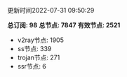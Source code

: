 更新时间2022-07-31 09:50:29

**总订阅: 98**
**总节点: 7847**
**有效节点: 2521**
- v2ray节点: 1905
- ss节点: 339
- trojan节点: 271
- ssr节点: 6
